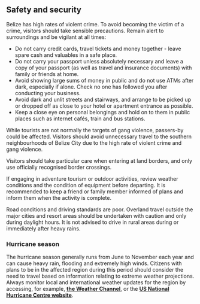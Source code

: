 ## Safety and security

Belize has high rates of violent crime. To avoid becoming the victim of a crime, visitors should take sensible precautions. Remain alert to surroundings and be vigilant at all times:

* Do not carry credit cards, travel tickets and money together - leave spare cash and valuables in a safe place.
* Do not carry your passport unless absolutely necessary and leave a copy of your passport (as well as travel and insurance documents) with family or friends at home.
* Avoid showing large sums of money in public and do not use ATMs after dark, especially if alone. Check no one has followed you after conducting your business.
* Avoid dark and unlit streets and stairways, and arrange to be picked up or dropped off as close to your hotel or apartment entrance as possible.
* Keep a close eye on personal belongings and hold on to them in public places such as internet cafés, train and bus stations.

While tourists are not normally the targets of gang violence, passers-by could be affected. Visitors should avoid unnecessary travel to the southern neighbourhoods of Belize City due to the high rate of violent crime and gang violence.

Visitors should take particular care when entering at land borders, and only use officially recognised border crossings.

If engaging in adventure tourism or outdoor activities, review weather conditions and the condition of equipment before departing. It is recommended to keep a friend or family member informed of plans and inform them when the activity is complete.

Road conditions and driving standards are poor. Overland travel outside the major cities and resort areas should be undertaken with caution and only during daylight hours. It is not advised to drive in rural areas during or immediately after heavy rains.

### **Hurricane season**

The hurricane season generally runs from June to November each year and can cause heavy rain, flooding and extremely high winds. Citizens with plans to be in the affected region during this period should consider the need to travel based on information relating to extreme weather projections. Always monitor local and international weather updates for the region by accessing, for example, [**the Weather Channel**](https://weather.com/en-IE/weather/today/l/EIXX0014:1:EI?Goto=Redirected), or the [**US National Hurricane Centre website**](https://www.nhc.noaa.gov/).